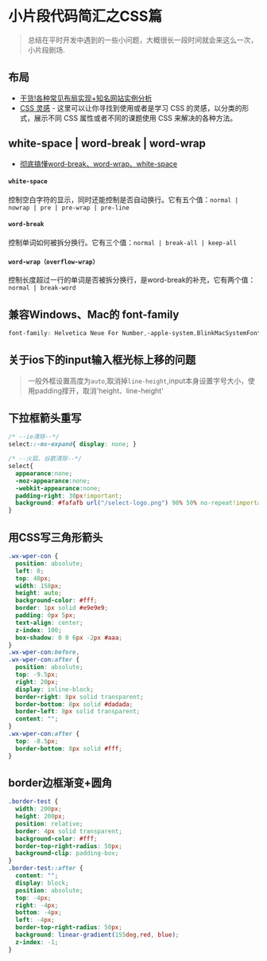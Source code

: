 # 小片段代码简汇之CSS篇

> 总结在平时开发中遇到的一些小问题，大概很长一段时间就会来这么一次，小片段剧场.

## 布局

* [干货!各种常见布局实现+知名网站实例分析](https://juejin.im/post/5aa252ac518825558001d5de#heading-55)
* [CSS 灵感](https://chokcoco.github.io/CSS-Inspiration/#/) - 这里可以让你寻找到使用或者是学习 CSS 的灵感，以分类的形式，展示不同 CSS 属性或者不同的课题使用 CSS 来解决的各种方法。

## white-space | word-break | word-wrap

* [彻底搞懂word-break、word-wrap、white-space](https://juejin.im/post/5b8905456fb9a01a105966b4)

#### `white-space`

控制空白字符的显示，同时还能控制是否自动换行。它有五个值：`normal | nowrap | pre | pre-wrap | pre-line`

#### `word-break`

控制单词如何被拆分换行。它有三个值：`normal | break-all | keep-all`

#### `word-wrap（overflow-wrap）`

控制长度超过一行的单词是否被拆分换行，是word-break的补充，它有两个值：`normal | break-word`


## 兼容Windows、Mac的 font-family

```css
font-family: Helvetica Neue For Number,-apple-system,BlinkMacSystemFont,Segoe UI,Roboto,PingFang SC,"PingFangSC-Light" ,"Microsoft yahei", Arial, Helvetica, sans-serif
```

## 关于ios下的input输入框光标上移的问题

> 一般外框设置高度为`auto`,取消掉`line-height`,input本身设置字号大小，使用padding撑开，取消'height、line-height'


## 下拉框箭头重写

```css
/* --ie清除--*/
select::-ms-expand{ display: none; }

/* --火狐、谷歌清除--*/
select{
  appearance:none;  
  -moz-appearance:none;  
  -webkit-appearance:none;
  padding-right: 30px!important;
  background: #fafafb url("/select-logo.png") 98% 50% no-repeat!important;
}
```

## 用CSS写三角形箭头

```css
.wx-wper-con {
  position: absolute;
  left: 0;
  top: 40px;
  width: 158px;
  height: auto;
  background-color: #fff;
  border: 1px solid #e9e9e9;
  padding: 0px 5px;
  text-align: center;
  z-index: 100;
  box-shadow: 0 0 6px -2px #aaa;
}
.wx-wper-con:before,
.wx-wper-con:after {
  position: absolute;
  top: -9.5px;
  right: 20px;
  display: inline-block;
  border-right: 8px solid transparent;
  border-bottom: 8px solid #dadada;
  border-left: 8px solid transparent;
  content: "";
}
.wx-wper-con:after {
  top: -8.5px;
  border-bottom: 8px solid #fff;
}
```

## border边框渐变+圆角

```css
.border-test {
  width: 200px;
  height: 200px;
  position: relative;
  border: 4px solid transparent;
  background-color: #fff;
  border-top-right-radius: 50px;
  background-clip: padding-box;
}
.border-test::after {
  content: "";
  display: block;
  position: absolute;
  top: -4px;
  right: -4px;
  bottom: -4px;
  left: -4px;
  border-top-right-radius: 50px;
  background: linear-gradient(155deg,red, blue);
  z-index: -1;
}
```